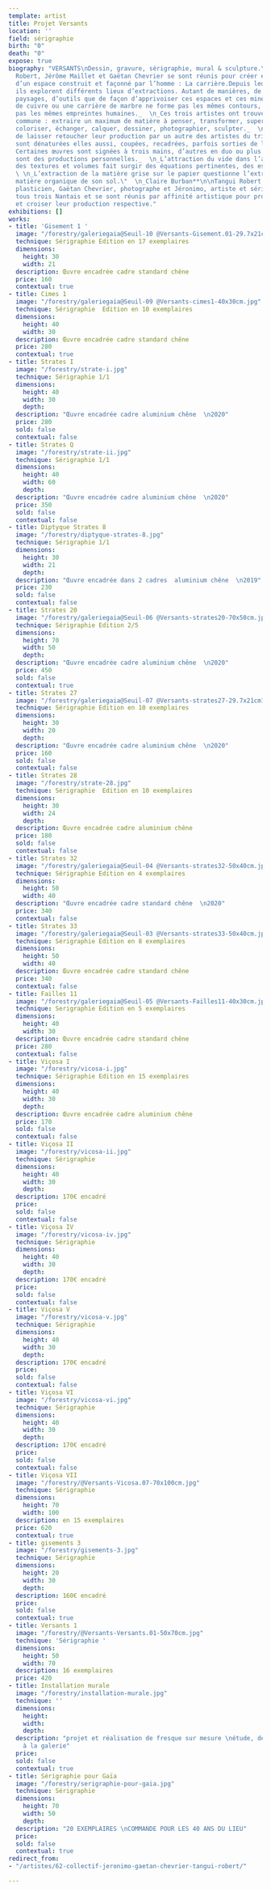 ```yaml
---
template: artist
title: Projet Versants
location: ''
field: sérigraphie
birth: "0"
death: "0"
expose: true
biography: "VERSANTS\nDessin, gravure, sérigraphie, mural & sculpture.\n\n**_\" Tangui
  Robert, Jérôme Maillet et Gaëtan Chevrier se sont réunis pour créer ensemble autour
  d’un espace construit et façonné par l’homme : La carrière.Depuis leur rencontre,
  ils explorent différents lieux d’extractions. Autant de manières, de matières, de
  paysages, d’outils que de façon d’apprivoiser ces espaces et ces minéraux. Une carrière
  de cuivre ou une carrière de marbre ne forme pas les mêmes contours, n’additionne
  pas les mêmes empreintes humaines._  \n_Ces trois artistes ont trouvé une direction
  commune : extraire un maximum de matière à penser, transformer, superposer, graver,
  coloriser, échanger, calquer, dessiner, photographier, sculpter._  \n_En acceptant
  de laisser retoucher leur production par un autre des artistes du trio, les œuvres
  sont dénaturées elles aussi, coupées, recadrées, parfois sorties de leurs contextes.
  Certaines œuvres sont signées à trois mains, d’autres en duo ou plus traditionnellement
  sont des productions personnelles._  \n_L’attraction du vide dans l’accumulation
  des textures et volumes fait surgir des équations pertinentes, des espaces parallèles._
  \ \n_L’extraction de la matière grise sur le papier questionne l’extraction de la
  matière organique de son sol.\"  \n_Claire Burban**\n\nTangui Robert, architecte
  plasticien, Gaëtan Chevrier, photographe et Jéronimo, artiste et sérigraphe, sont
  tous trois Nantais et se sont réunis par affinité artistique pour produire ensemble
  et croiser leur production respective."
exhibitions: []
works:
- title: 'Gisement 1 '
  image: "/forestry/galeriegaia@Seuil-10 @Versants-Gisement.01-29.7x21cm.jpg"
  technique: Sérigraphie Edition en 17 exemplaires
  dimensions:
    height: 30
    width: 21
  description: Œuvre encadrée cadre standard chêne
  price: 160
  contextual: true
- title: Cimes 1
  image: "/forestry/galeriegaia@Seuil-09 @Versants-cimes1-40x30cm.jpg"
  technique: Sérigraphie  Edition en 10 exemplaires
  dimensions:
    height: 40
    width: 30
  description: Œuvre encadrée cadre standard chêne
  price: 280
  contextual: true
- title: Strates I
  image: "/forestry/strate-i.jpg"
  technique: Sérigraphie 1/1
  dimensions:
    height: 40
    width: 30
    depth: 
  description: "Œuvre encadrée cadre aluminium chêne  \n2020"
  price: 280
  sold: false
  contextual: false
- title: Strates Q
  image: "/forestry/strate-ii.jpg"
  technique: Sérigraphie 1/1
  dimensions:
    height: 40
    width: 60
    depth: 
  description: "Œuvre encadrée cadre aluminium chêne  \n2020"
  price: 350
  sold: false
  contextual: false
- title: Diptyque Strates 8
  image: "/forestry/diptyque-strates-8.jpg"
  technique: Sérigraphie 1/1
  dimensions:
    height: 30
    width: 21
    depth: 
  description: "Œuvre encadrée dans 2 cadres  aluminium chêne  \n2019"
  price: 230
  sold: false
  contextual: false
- title: Strates 20
  image: "/forestry/galeriegaia@Seuil-06 @Versants-strates20-70x50cm.jpg"
  technique: Sérigraphie Edition 2/5
  dimensions:
    height: 70
    width: 50
    depth: 
  description: "Œuvre encadrée cadre aluminium chêne  \n2020"
  price: 450
  sold: false
  contextual: true
- title: Strates 27
  image: "/forestry/galeriegaia@Seuil-07 @Versants-strates27-29.7x21cm10EX.jpg"
  technique: Sérigraphie Edition en 10 exemplaires
  dimensions:
    height: 30
    width: 20
    depth: 
  description: "Œuvre encadrée cadre aluminium chêne  \n2020"
  price: 160
  sold: false
  contextual: false
- title: Strates 28
  image: "/forestry/strate-28.jpg"
  technique: Sérigraphie  Edition en 10 exemplaires
  dimensions:
    height: 30
    width: 24
    depth: 
  description: Œuvre encadrée cadre aluminium chêne
  price: 180
  sold: false
  contextual: false
- title: Strates 32
  image: "/forestry/galeriegaia@Seuil-04 @Versants-strates32-50x40cm.jpg"
  technique: Sérigraphie Edition en 4 exemplaires
  dimensions:
    height: 50
    width: 40
  description: "Œuvre encadrée cadre standard chêne  \n2020"
  price: 340
  contextual: false
- title: Strates 33
  image: "/forestry/galeriegaia@Seuil-03 @Versants-strates33-50x40cm.jpg"
  technique: Sérigraphie Edition en 8 exemplaires
  dimensions:
    height: 50
    width: 40
  description: Œuvre encadrée cadre standard chêne
  price: 340
  contextual: false
- title: Failles 11
  image: "/forestry/galeriegaia@Seuil-05 @Versants-Failles11-40x30cm.jpg"
  technique: Serigraphie Edition en 5 exemplaires
  dimensions:
    height: 40
    width: 30
  description: Œuvre encadrée cadre standard chêne
  price: 280
  contextual: false
- title: Viçosa I
  image: "/forestry/vicosa-i.jpg"
  technique: Sérigraphie Edition en 15 exemplaires
  dimensions:
    height: 40
    width: 30
    depth: 
  description: Œuvre encadrée cadre aluminium chêne
  price: 170
  sold: false
  contextual: false
- title: Viçosa II
  image: "/forestry/vicosa-ii.jpg"
  technique: Sérigraphie
  dimensions:
    height: 40
    width: 30
    depth: 
  description: 170€ encadré
  price: 
  sold: false
  contextual: false
- title: Viçosa IV
  image: "/forestry/vicosa-iv.jpg"
  technique: Sérigraphie
  dimensions:
    height: 40
    width: 30
    depth: 
  description: 170€ encadré
  price: 
  sold: false
  contextual: false
- title: Viçosa V
  image: "/forestry/vicosa-v.jpg"
  technique: Sérigraphie
  dimensions:
    height: 40
    width: 30
    depth: 
  description: 170€ encadré
  price: 
  sold: false
  contextual: false
- title: Viçosa VI
  image: "/forestry/vicosa-vi.jpg"
  technique: Sérigraphie
  dimensions:
    height: 40
    width: 30
    depth: 
  description: 170€ encadré
  price: 
  sold: false
  contextual: false
- title: Viçosa VII
  image: "/forestry/@Versants-Vicosa.07-70x100cm.jpg"
  technique: Sérigraphie
  dimensions:
    height: 70
    width: 100
  description: en 15 exemplaires
  price: 620
  contextual: true
- title: gisements 3
  image: "/forestry/gisements-3.jpg"
  technique: Sérigraphie
  dimensions:
    height: 20
    width: 30
    depth: 
  description: 160€ encadré
  price: 
  sold: false
  contextual: true
- title: Versants 1
  image: "/forestry/@Versants-Versants.01-50x70cm.jpg"
  technique: 'Sérigraphie '
  dimensions:
    height: 50
    width: 70
  description: 16 exemplaires
  price: 420
- title: Installation murale
  image: "/forestry/installation-murale.jpg"
  technique: ''
  dimensions:
    height: 
    width: 
    depth: 
  description: "projet et réalisation de fresque sur mesure \nétude, devis sur devis
    à la galerie"
  price: 
  sold: false
  contextual: true
- title: Sérigraphie pour Gaïa
  image: "/forestry/serigraphie-pour-gaia.jpg"
  technique: Sérigraphie
  dimensions:
    height: 70
    width: 50
    depth: 
  description: "20 EXEMPLAIRES \nCOMMANDE POUR LES 40 ANS DU LIEU"
  price: 
  sold: false
  contextual: true
redirect_from:
- "/artistes/62-collectif-jeronimo-gaetan-chevrier-tangui-robert/"

---
```

